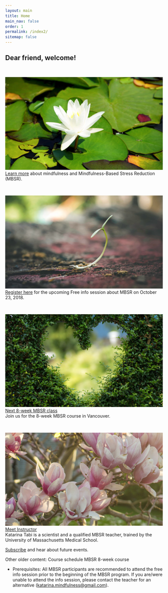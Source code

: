 ```yaml
---
layout: main
title: Home
main_nav: false
order: 1
permalink: /index2/
sitemap: false
---
```



## Dear friend, welcome!



<div class="index-cols">
<div class="index-col-1">

<span class="fas fa-brain" style="font-size: 50px; display: inline-block; width: 100%; text-align:center;"></span>


[![Learn more](/assets/lotus1.jpg)](/mbsr/)
[Learn more](/mbsr/) about mindfulness and Mindfulness-Based Stress Reduction (MBSR).

</div>

<div class="index-col-2">

<span class="fas fa-om" style="font-size: 50px; display: inline-block; width: 100%; text-align:center;"></span>

[![Register](/assets/sprout1.jpg)](/register/)
[Register here](/register/) for the upcoming Free info session about MBSR on October 23, 2018.

</div>
</div>

<div class="index-cols">
<div class="index-col-3">
<span class="far fa-hand-peace" style="font-size: 50px; display: inline-block; width: 100%; text-align:center;"></span>

[![Schedule](/assets/greenheart1.jpg)](/course-schedule/)
[Next 8-week MBSR class](/course-schedule/)<br>
Join us for the 8-week MBSR course in Vancouver.

</div>

<div class="index-col-4">
<span class="far fa-hand-peace" style="font-size: 50px; display: inline-block; width: 100%; text-align:center;"></span>

[![Instructor](/assets/spring1.jpg)](/about/)
[Meet Instructor](/about/)<br>
Katarina Tabi is a scientist and a qualified MBSR teacher, trained by the University of Massachusetts Medical School.

</div>

</div>

[Subscribe](/contact/) and hear about future events.

Other older content:
Course schedule
MBSR 8-week course
- Prerequisites: All MBSR participants are recommended to attend the free info session prior to the beginning of the MBSR program. If you are/were unable to attend the info session, please contact the teacher for an alternative (katarina.mindfulness@gmail.com).
